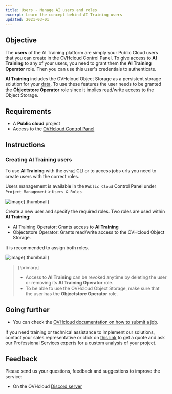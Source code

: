 ```yaml
---
title: Users - Manage AI users and roles
excerpt: Learn the concept behind AI Training users
updated: 2021-03-01
---
```


## Objective

The **users** of the AI Training platform are simply your Public Cloud users that you can create in the OVHcloud Control Panel. To give access to **AI Training** to any of your users, you need to grant them the **AI Training Operator** role. Then you can use this user's credentials to authenticate.

**AI Training** includes the OVHcloud Object Storage as a persistent storage solution for your [data](/pages/public_cloud/ai_machine_learning/gi_02_concepts_data). To use these features the user needs to be granted the **Objectstore Operator** role since it implies read/write access to the Object Storage.

## Requirements

- A **Public cloud** project
- Access to the [OVHcloud Control Panel](/links/manager)

## Instructions

### Creating AI Training users

To use **AI Training** with the `ovhai` CLI or to access jobs urls you need to create users with the correct roles.

Users management is available in the `Public Cloud` Control Panel under `Project Management` > `Users & Roles`

![image](images/03_users_menu.png){.thumbnail}

Create a new user and specify the required roles. Two roles are used within **AI Training**:

- AI Training Operator: Grants access to **AI Training**
- Objectstore Operator: Grants read/write access to the OVHcloud Object Storage.

It is recommended to assign both roles.

![image](images/04_users_roles.png){.thumbnail}

> [!primary]
>
> - Access to **AI Training** can be revoked anytime by deleting the user or removing its **AI Training Operator** role.
> - To be able to use the OVHcloud Object Storage, make sure that the user has the **Objectstore Operator** role.

## Going further

- You can check the [OVHcloud documentation on how to submit a job](/pages/public_cloud/ai_machine_learning/training_guide_02_howto_submit_job).

If you need training or technical assistance to implement our solutions, contact your sales representative or click on [this link](https://www.ovhcloud.com/en/professional-services/) to get a quote and ask our Professional Services experts for a custom analysis of your project.

## Feedback

Please send us your questions, feedback and suggestions to improve the service:

- On the OVHcloud [Discord server](https://discord.com/invite/vXVurFfwe9) 
